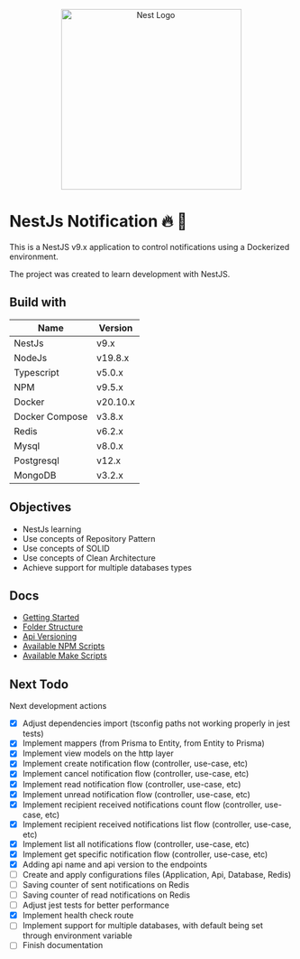 <p align="center">
  <a href="http://nestjs.com/" target="blank"><img src="https://nestjs.com/img/logo_text.svg" width="320" alt="Nest Logo" /></a>
</p>

# NestJs Notification  🔥 🚀

This is a NestJS v9.x application to control notifications using a Dockerized environment. 

The project was created to learn development with NestJS.

## Build with

| Name       | Version  |
| ---------- | -------- |
| NestJs | v9.x |
| NodeJs | v19.8.x |
| Typescript | v5.0.x |
| NPM | v9.5.x |
| Docker | v20.10.x |
| Docker Compose | v3.8.x |
| Redis | v6.2.x |
| Mysql | v8.0.x |
| Postgresql | v12.x |
| MongoDB | v3.2.x |

## Objectives

* NestJs learning
* Use concepts of Repository Pattern
* Use concepts of SOLID
* Use concepts of Clean Architecture
* Achieve support for multiple databases types

## Docs

* [Getting Started](./docs/getting_started.md)
* [Folder Structure](./docs/folder_structure.md)
* [Api Versioning](./docs/api_versioning.md)
* [Available NPM Scripts](./docs/available_npm_scripts.md)
* [Available Make Scripts](./docs/available_make_scripts.md)

## Next Todo

Next development actions

* [X] Adjust dependencies import (tsconfig paths not working properly in jest tests)
* [X] Implement mappers (from Prisma to Entity, from Entity to Prisma)
* [X] Implement view models on the http layer
* [X] Implement create notification flow (controller, use-case, etc)
* [X] Implement cancel notification flow (controller, use-case, etc)
* [X] Implement read notification flow (controller, use-case, etc)
* [X] Implement unread notification flow (controller, use-case, etc)
* [X] Implement recipient received notifications count flow (controller, use-case, etc)
* [X] Implement recipient received notifications list flow (controller, use-case, etc)
* [X] Implement list all notifications flow (controller, use-case, etc)
* [X] Implement get specific notification flow (controller, use-case, etc)
* [X] Adding api name and api version to the endpoints
* [ ] Create and apply configurations files (Application, Api, Database, Redis)
* [ ] Saving counter of sent notifications on Redis
* [ ] Saving counter of read notifications on Redis
* [ ] Adjust jest tests for better performance
* [X] Implement health check route
* [ ] Implement support for multiple databases, with default being set through environment variable
* [ ] Finish documentation
